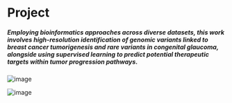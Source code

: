 # Project


##### Employing bioinformatics approaches across diverse datasets, this work involves high-resolution identification of genomic variants linked to breast cancer tumorigenesis and rare variants in congenital glaucoma, alongside using supervised learning to predict potential therapeutic targets within tumor progression pathways.

![image](https://github.com/user-attachments/assets/37d76fe5-272d-40aa-8909-fd12e459a9df)



![image](https://github.com/user-attachments/assets/4c0aaf92-a60a-4e7d-8492-a4ffc928f66b)

